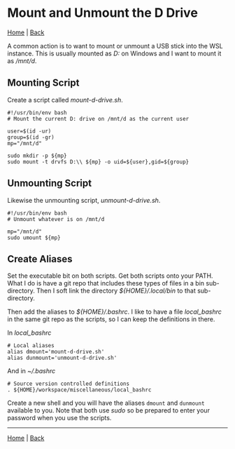 # Mount and Unmount the D Drive

[Home](../index) | [Back](wsl-index)

A common action is to want to mount or unmount a USB stick into the WSL instance. This is usually mounted as *D:* on Windows and I want to mount it as */mnt/d*.

## Mounting Script

Create a script called *mount-d-drive.sh*.

````
#!/usr/bin/env bash
# Mount the current D: drive on /mnt/d as the current user

user=$(id -ur)
group=$(id -gr)
mp="/mnt/d"

sudo mkdir -p ${mp}
sudo mount -t drvfs D:\\ ${mp} -o uid=${user},gid=${group}
````

## Unmounting Script

Likewise the unmounting script, *unmount-d-drive.sh*.

````
#!/usr/bin/env bash
# Unmount whatever is on /mnt/d

mp="/mnt/d"
sudo umount ${mp}
````

## Create Aliases

Set the executable bit on both scripts. Get both scripts onto your PATH. What I do is have a git repo that includes these types of files in a bin sub-directory. Then I soft link the directory *${HOME}/.local/bin* to that sub-directory.

Then add the aliases to *${HOME}/.bashrc*. I like to have a file *local_bashrc* in the same git repo as the scripts, so I can keep the definitions in there.

In *local_bashrc*

````
# Local aliases
alias dmount='mount-d-drive.sh'
alias dunmount='unmount-d-drive.sh'
````

And in *~/.bashrc*

````
# Source version controlled definitions
. ${HOME}/workspace/miscellaneous/local_bashrc
````

Create a new shell and you will have the aliases ``dmount`` and ``dunmount`` available to you. Note that both use *sudo* so be prepared to enter your password when you use the scripts.

---
[Home](../index) | [Back](wsl-index)
